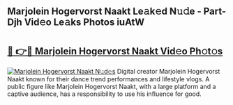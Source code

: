 ## Marjolein Hogervorst Naakt Le𝚊k𝚎d N𝚞𝚍e - Part-Djh Vid𝚎o Le𝚊ks Photos iuAtW

# <h2><a href="http://fbap8ok.evod.top/?m=Marjolein+Hogervorst+Naakt">🔗 👉🔴 Marjolein Hogervorst Naakt Vid𝚎o Ph𝚘t𝚘s</a></h2>

[![Marjolein Hogervorst Naakt N𝚞d𝚎s](https://i.imgur.com/8V9OHl7.gif)](http://fbap8ok.evod.top/?m=Marjolein+Hogervorst+Naakt)
Digital creator Marjolein Hogervorst Naakt known for their dance trend performances and lifestyle vlogs. A public figure like Marjolein Hogervorst Naakt, with a large platform and a captive audience, has a responsibility to use his influence for good. 

